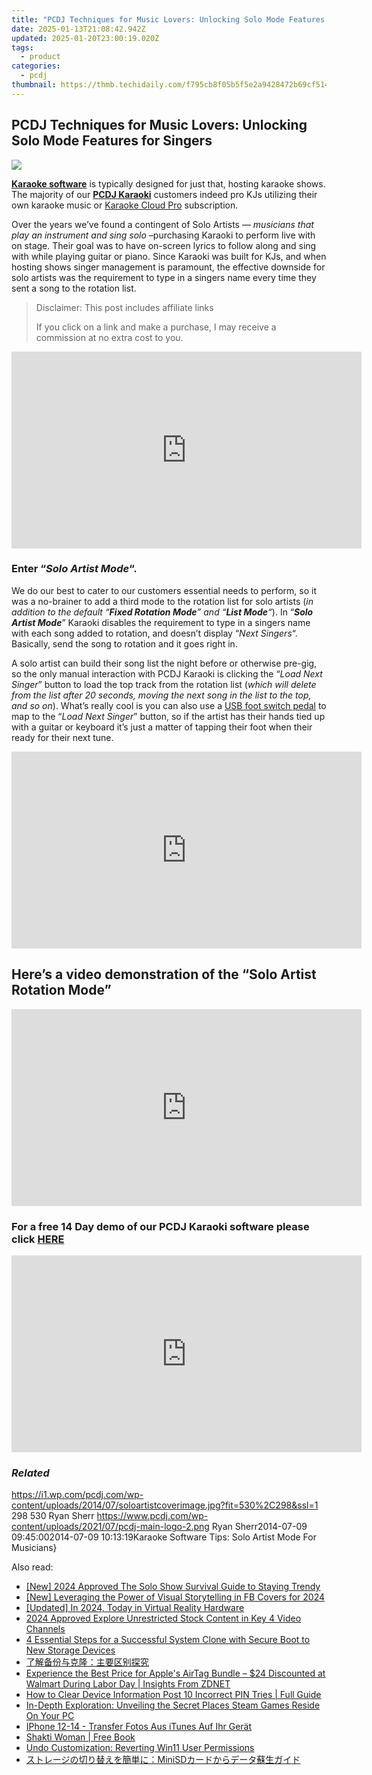 ```yaml
---
title: "PCDJ Techniques for Music Lovers: Unlocking Solo Mode Features for Singers"
date: 2025-01-13T21:08:42.942Z
updated: 2025-01-20T23:00:19.020Z
tags:
  - product
categories:
  - pcdj
thumbnail: https://thmb.techidaily.com/f795cb8f05b5f5e2a9428472b69cf514c64baf04e642ab24591a56b8d090783a.jpg
---
```


## PCDJ Techniques for Music Lovers: Unlocking Solo Mode Features for Singers

[![](https://i1.wp.com/pcdj.com/wp-content/uploads/2014/07/soloartistcoverimage.jpg?resize=530%2C270&ssl=1)](https://i1.wp.com/pcdj.com/wp-content/uploads/2014/07/soloartistcoverimage.jpg?fit=530%2C298&ssl=1 "soloartistcoverimage")

**[Karaoke software](https://tools.techidaily.com/pcdj/products/)** is typically designed for just that, hosting karaoke shows. The majority of our **[PCDJ Karaoki](https://tools.techidaily.com/pcdj/products/)** customers indeed pro KJs utilizing their own karaoke music or [Karaoke Cloud Pro](https://tools.techidaily.com/pcdj/products/) subscription.

Over the years we’ve found a contingent of Solo Artists — _musicians that play an instrument and sing solo_ –purchasing Karaoki to perform live with on stage. Their goal was to have on-screen lyrics to follow along and sing with while playing guitar or piano. Since Karaoki was built for KJs, and when hosting shows singer management is paramount, the effective downside for solo artists was the requirement to type in a singers name every time they sent a song to the rotation list.

>  Disclaimer: This post includes affiliate links
>
>  If you click on a link and make a purchase, I may receive a commission at no extra cost to you.
>

<!-- affiliate ads begin -->
<iframe width="560" height="315" src="https://www.youtube.com/embed/Dn-24B6AURY?si=ErES2KWVnintY6h9" title="YouTube video player" frameborder="0" allow="accelerometer; autoplay; clipboard-write; encrypted-media; gyroscope; picture-in-picture; web-share" referrerpolicy="strict-origin-when-cross-origin" allowfullscreen></iframe>
<!-- affiliate ads end -->

### Enter “_Solo Artist Mode_“.

We do our best to cater to our customers essential needs to perform, so it was a no-brainer to add a third mode to the rotation list for solo artists (_in addition to the default “**Fixed Rotation Mode**” and “**List Mode**“_). In “**_Solo Artist Mode_**” Karaoki disables the requirement to type in a singers name with each song added to rotation, and doesn’t display “_Next Singers_“. Basically, send the song to rotation and it goes right in.

A solo artist can build their song list the night before or otherwise pre-gig, so the only manual interaction with PCDJ Karaoki is clicking the “_Load Next Singer_” button to load the top track from the rotation list (_which will delete from the list after 20 seconds, moving the next song in the list to the top, and so on_). What’s really cool is you can also use a [USB foot switch pedal](http://www.amazon.com/s/ref=nb%5Fsb%5Fnoss/180-9338171-0208925?url=search-alias%3Delectronics&field-keywords=PC%20USB%20Foot%20switch%20pedal) to map to the “_Load Next Singer_” button, so if the artist has their hands tied up with a guitar or keyboard it’s just a matter of tapping their foot when their ready for their next tune.

<!-- affiliate ads begin -->
<iframe width="560" height="315" src="https://www.youtube.com/embed/Un9G2_OdSRI?si=vAcGbco8DuWt4ypP" title="YouTube video player" frameborder="0" allow="accelerometer; autoplay; clipboard-write; encrypted-media; gyroscope; picture-in-picture; web-share" referrerpolicy="strict-origin-when-cross-origin" allowfullscreen></iframe>
<!-- affiliate ads end -->

## Here’s a video demonstration of the “Solo Artist Rotation Mode”

<!-- affiliate ads begin -->
<iframe width="560" height="315" src="https://www.youtube.com/embed/vEYkX2NJgZw?si=IaHqlqJcYipwUOht" title="YouTube video player" frameborder="0" allow="accelerometer; autoplay; clipboard-write; encrypted-media; gyroscope; picture-in-picture; web-share" referrerpolicy="strict-origin-when-cross-origin" allowfullscreen></iframe>
<!-- affiliate ads end -->

### For a free 14 Day demo of our PCDJ Karaoki software please click [HERE](https://tools.techidaily.com/pcdj/products/)

<!-- affiliate ads begin -->
<iframe width="560" height="315" src="https://www.youtube.com/embed/FATJWpNYmio?si=72ugPTb3vJXz6cAM" title="YouTube video player" frameborder="0" allow="accelerometer; autoplay; clipboard-write; encrypted-media; gyroscope; picture-in-picture; web-share" referrerpolicy="strict-origin-when-cross-origin" allowfullscreen></iframe>
<!-- affiliate ads end -->

### _Related_

https://i1.wp.com/pcdj.com/wp-content/uploads/2014/07/soloartistcoverimage.jpg?fit=530%2C298&ssl=1 298 530 Ryan Sherr https://www.pcdj.com/wp-content/uploads/2021/07/pcdj-main-logo-2.png Ryan Sherr2014-07-09 09:45:002014-07-09 10:13:19Karaoke Software Tips: Solo Artist Mode For Musicians}

<ins class="adsbygoogle"
     style="display:block"
     data-ad-format="autorelaxed"
     data-ad-client="ca-pub-7571918770474297"
     data-ad-slot="1223367746"></ins>

<ins class="adsbygoogle"
     style="display:block"
     data-ad-client="ca-pub-7571918770474297"
     data-ad-slot="8358498916"
     data-ad-format="auto"
     data-full-width-responsive="true"></ins>

<span class="atpl-alsoreadstyle">Also read:</span>
<div><ul>
<li><a href="https://fox-http.techidaily.com/new-2024-approved-the-solo-show-survival-guide-to-staying-trendy/"><u>[New] 2024 Approved The Solo Show Survival Guide to Staying Trendy</u></a></li>
<li><a href="https://facebook-video-files.techidaily.com/new-leveraging-the-power-of-visual-storytelling-in-fb-covers-for-2024/"><u>[New] Leveraging the Power of Visual Storytelling in FB Covers for 2024</u></a></li>
<li><a href="https://fox-links.techidaily.com/updated-in-2024-today-in-virtual-reality-hardware/"><u>[Updated] In 2024, Today in Virtual Reality Hardware</u></a></li>
<li><a href="https://youtube-stream.techidaily.com/2024-approved-explore-unrestricted-stock-content-in-key-4-video-channels/"><u>2024 Approved Explore Unrestricted Stock Content in Key 4 Video Channels</u></a></li>
<li><a href="https://win-hot.techidaily.com/4-essential-steps-for-a-successful-system-clone-with-secure-boot-to-new-storage-devices/"><u>4 Essential Steps for a Successful System Clone with Secure Boot to New Storage Devices</u></a></li>
<li><a href="https://win-hot.techidaily.com/5lqg6kej5ash5lu95lio5ywl6zqg77ya5li76kab5yy65yir5o6i56m2/"><u>了解备份与克隆：主要区别探究</u></a></li>
<li><a href="https://techno-recovery.techidaily.com/experience-the-best-price-for-apples-airtag-bundle-24-discounted-at-walmart-during-labor-day-insights-from-zdnet/"><u>Experience the Best Price for Apple's AirTag Bundle – $24 Discounted at Walmart During Labor Day | Insights From ZDNET</u></a></li>
<li><a href="https://win-hot.techidaily.com/how-to-clear-device-information-post-10-incorrect-pin-tries-full-guide/"><u>How to Clear Device Information Post 10 Incorrect PIN Tries | Full Guide</u></a></li>
<li><a href="https://win-hot.techidaily.com/in-depth-exploration-unveiling-the-secret-places-steam-games-reside-on-your-pc/"><u>In-Depth Exploration: Unveiling the Secret Places Steam Games Reside On Your PC</u></a></li>
<li><a href="https://win-hot.techidaily.com/iphone-12-14-transfer-fotos-aus-itunes-auf-ihr-gerat/"><u>IPhone 12-14 - Transfer Fotos Aus iTunes Auf Ihr Gerät</u></a></li>
<li><a href="https://novels-ebooks.techidaily.com/211447064-9780062281470-shakti-woman/"><u>Shakti Woman | Free Book</u></a></li>
<li><a href="https://win11-tips.techidaily.com/undo-customization-reverting-win11-user-permissions/"><u>Undo Customization: Reverting Win11 User Permissions</u></a></li>
<li><a href="https://win-hot.techidaily.com/minisd/"><u>ストレージの切り替えを簡単に：MiniSDカードからデータ蘇生ガイド</u></a></li>
</ul></div>

